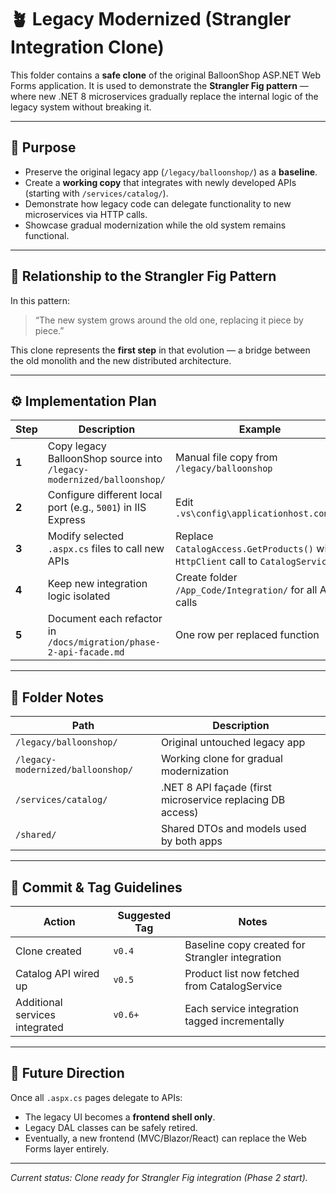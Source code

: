 # 🪴 Legacy Modernized (Strangler Integration Clone)

This folder contains a **safe clone** of the original BalloonShop ASP.NET Web Forms application.
It is used to demonstrate the **Strangler Fig pattern** — where new .NET 8 microservices gradually replace
the internal logic of the legacy system without breaking it.

---

## 🎯 Purpose

- Preserve the original legacy app (`/legacy/balloonshop/`) as a **baseline**.
- Create a **working copy** that integrates with newly developed APIs (starting with `/services/catalog/`).
- Demonstrate how legacy code can delegate functionality to new microservices via HTTP calls.
- Showcase gradual modernization while the old system remains functional.

---

## 🧩 Relationship to the Strangler Fig Pattern

In this pattern:
> “The new system grows around the old one, replacing it piece by piece.”

This clone represents the **first step** in that evolution — a bridge between the old monolith and the new distributed architecture.

---

## ⚙️ Implementation Plan

| Step | Description | Example |
|------|--------------|----------|
| **1** | Copy legacy BalloonShop source into `/legacy-modernized/balloonshop/` | Manual file copy from `/legacy/balloonshop` |
| **2** | Configure different local port (e.g., `5001`) in IIS Express | Edit `.vs\config\applicationhost.config` |
| **3** | Modify selected `.aspx.cs` files to call new APIs | Replace `CatalogAccess.GetProducts()` with `HttpClient` call to `CatalogService` |
| **4** | Keep new integration logic isolated | Create folder `/App_Code/Integration/` for all API calls |
| **5** | Document each refactor in `/docs/migration/phase-2-api-facade.md` | One row per replaced function |

---

## 🧱 Folder Notes

| Path | Description |
|------|--------------|
| `/legacy/balloonshop/` | Original untouched legacy app |
| `/legacy-modernized/balloonshop/` | Working clone for gradual modernization |
| `/services/catalog/` | .NET 8 API façade (first microservice replacing DB access) |
| `/shared/` | Shared DTOs and models used by both apps |

---

## 🧾 Commit & Tag Guidelines

| Action | Suggested Tag | Notes |
|---------|----------------|-------|
| Clone created | `v0.4` | Baseline copy created for Strangler integration |
| Catalog API wired up | `v0.5` | Product list now fetched from CatalogService |
| Additional services integrated | `v0.6+` | Each service integration tagged incrementally |

---

## 🚀 Future Direction

Once all `.aspx.cs` pages delegate to APIs:
- The legacy UI becomes a **frontend shell only**.
- Legacy DAL classes can be safely retired.
- Eventually, a new frontend (MVC/Blazor/React) can replace the Web Forms layer entirely.

---

_Current status: Clone ready for Strangler Fig integration (Phase 2 start)._
